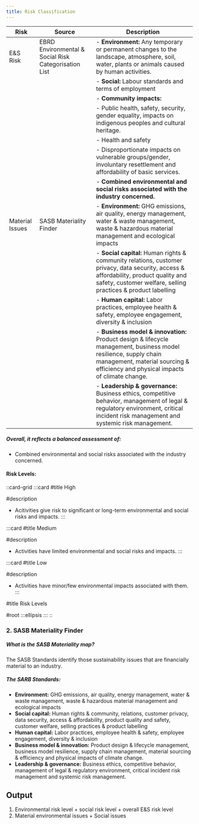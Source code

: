 ```yaml
---
title: Risk Classification
---
```


| Risk      | Source                                               | Description |
| --------- | ---------------------------------------------------- | ----------- |
| E&S Risk  | EBRD Environmental & Social Risk Categorisation List | - **Environment:** Any temporary or permanent changes to the landscape, atmosphere, soil, water, plants or animals caused by human activities.
|           |                                                      | - **Social:** Labour standards and terms of employment
|           |                                                      | - **Community impacts:**
|           |                                                      |   - Public health, safety, security, gender equality, impacts on indigenous peoples and cultural heritage.
|           |                                                      |   - Health and safety
|           |                                                      |   - Disproportionate impacts on vulnerable groups/gender, involuntary resettlement and affordability of basic services.
|           |                                                      | - **Combined environmental and social risks associated with the industry concerned.**
| Material Issues | SASB Materiality Finder | - **Environment:** GHG emissions, air quality, energy management, water & waste management, waste & hazardous material management and ecological impacts
|           |                                                      | - **Social capital:** Human rights & community relations, customer privacy, data security, access & affordability, product quality and safety, customer welfare, selling practices & product labelling
|           |                                                      | - **Human capital:** Labor practices, employee health & safety, employee engagement, diversity & inclusion
|           |                                                      | - **Business model & innovation:** Product design & lifecycle management, business model resilience, supply chain management, material sourcing & efficiency and physical impacts of climate change.
|           |                                                      | - **Leadership & governance:** Business ethics, competitive behavior, management of legal & regulatory environment, critical incident risk management and systemic risk management.


##### Overall, it reflects a balanced assessment of:

- Combined environmental and social risks associated with the industry concerned.

#### Risk Levels:

::card-grid
  :::card
  #title
  High
  
  #description
  - Acitivities give risk to significant or long-term environmental and social risks and impacts.
  :::

  :::card
  #title
  Medium
  
  #description
  - Activities have limited environmental and social risks and impacts.
  :::

  :::card
  #title
  Low
  
  #description
  - Activities have minor/few environmental impacts associated with them.
  :::

#title
Risk Levels

#root
  :::ellipsis
  :::
::

### 2. SASB Materiality Finder

##### What is the SASB Materiality map?

The SASB Standards identify those sustainability issues that are financially material to an industry.

##### The SARB Standards:

- **Environment:** GHG emissions, air quality, energy management, water & waste management, waste & hazardous material management and ecological impacts
- **Social capital:** Human rights & community, relations, customer privacy, data security, access & affordability, product quality and safety, customer welfare, selling practices & product labelling
- **Human capital:** Labor practices, employee health & safety, employee engagement, diversity & inclusion
- **Business model & innovation:** Product design & lifecycle management, business model resilience, supply chain management, material sourcing & efficiency and physical impacts of climate change.
- **Leadership & governance:** Business ethics, competitive behavior, management of legal & regulatory environment, critical incident risk management and systemic risk management.

## Output

1. Environmental risk level + social risk level + overall E\&S risk level
2. Material environmental issues + Social issues

